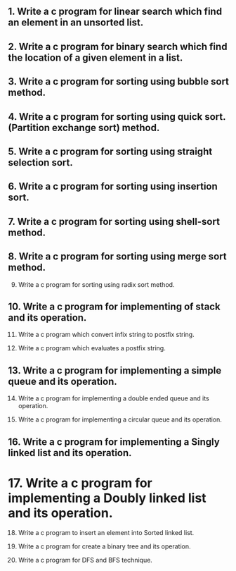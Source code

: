 ## 1. Write a c program for linear search which find an element in an unsorted list.

## 2. Write a c program for binary search which find the location of a given element in a list.

## 3. Write a c program for sorting using bubble sort method.

## 4. Write a c program for sorting using quick sort. (Partition exchange sort) method.

## 5. Write a c program for sorting using straight selection sort.

## 6. Write a c program for sorting using insertion sort.

## 7. Write a c program for sorting using shell-sort method.

## 8. Write a c program for sorting using merge sort method.

9. Write a c program for sorting using radix sort method.

## 10. Write a c program for implementing of stack and its operation.

11. Write a c program which convert infix string to postfix string.

12. Write a c program which evaluates a postfix string.

## 13. Write a c program for implementing a simple queue and its operation.

14. Write a c program for implementing a double ended queue and its operation.

15. Write a c program for implementing a circular queue and its operation.

## 16. Write a c program for implementing a Singly linked list and its operation.

# 17. Write a c program for implementing a Doubly linked list and its operation.

18. Write a c program to insert an element into Sorted linked list.

19. Write a c program for create a binary tree and its operation.

20. Write a c program for DFS and BFS technique.
